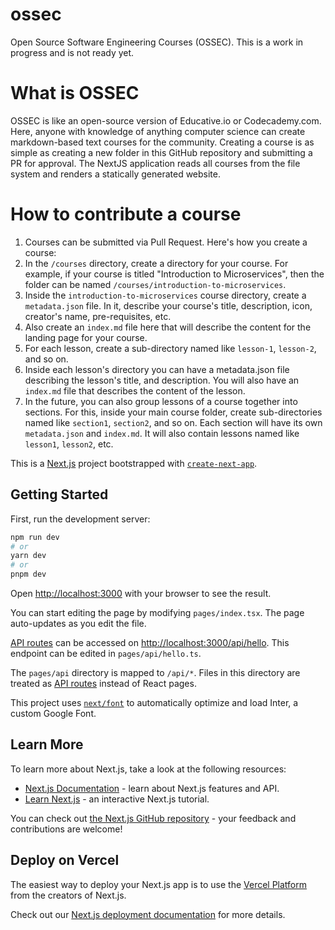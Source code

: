 # ossec

Open Source Software Engineering Courses (OSSEC).
This is a work in progress and is not ready yet.

# What is OSSEC

OSSEC is like an open-source version of Educative.io or Codecademy.com. Here, anyone with knowledge of anything computer science can create markdown-based text courses for the community. Creating a course is as simple as creating a new folder in this GitHub repository and submitting a PR for approval. The NextJS application reads all courses from the file system and renders a statically generated website.

# How to contribute a course

1. Courses can be submitted via Pull Request. Here's how you create a course:
2. In the `/courses` directory, create a directory for your course. For example, if your course is titled "Introduction to Microservices", then the folder can be named `/courses/introduction-to-microservices`.
3. Inside the `introduction-to-microservices` course directory, create a `metadata.json` file. In it, describe your course's title, description, icon, creator's name, pre-requisites, etc.
4. Also create an `index.md` file here that will describe the content for the landing page for your course.
5. For each lesson, create a sub-directory named like `lesson-1`, `lesson-2`, and so on.
6. Inside each lesson's directory you can have a metadata.json file describing the lesson's title, and description. You will also have an `index.md` file that describes the content of the lesson.
7. In the future, you can also group lessons of a course together into sections. For this, inside your main course folder, create sub-directories named like `section1`, `section2`, and so on. Each section will have its own `metadata.json` and `index.md`. It will also contain lessons named like `lesson1`, `lesson2`, etc.

This is a [Next.js](https://nextjs.org/) project bootstrapped with [`create-next-app`](https://github.com/vercel/next.js/tree/canary/packages/create-next-app).

## Getting Started

First, run the development server:

```bash
npm run dev
# or
yarn dev
# or
pnpm dev
```

Open [http://localhost:3000](http://localhost:3000) with your browser to see the result.

You can start editing the page by modifying `pages/index.tsx`. The page auto-updates as you edit the file.

[API routes](https://nextjs.org/docs/api-routes/introduction) can be accessed on [http://localhost:3000/api/hello](http://localhost:3000/api/hello). This endpoint can be edited in `pages/api/hello.ts`.

The `pages/api` directory is mapped to `/api/*`. Files in this directory are treated as [API routes](https://nextjs.org/docs/api-routes/introduction) instead of React pages.

This project uses [`next/font`](https://nextjs.org/docs/basic-features/font-optimization) to automatically optimize and load Inter, a custom Google Font.

## Learn More

To learn more about Next.js, take a look at the following resources:

- [Next.js Documentation](https://nextjs.org/docs) - learn about Next.js features and API.
- [Learn Next.js](https://nextjs.org/learn) - an interactive Next.js tutorial.

You can check out [the Next.js GitHub repository](https://github.com/vercel/next.js/) - your feedback and contributions are welcome!

## Deploy on Vercel

The easiest way to deploy your Next.js app is to use the [Vercel Platform](https://vercel.com/new?utm_medium=default-template&filter=next.js&utm_source=create-next-app&utm_campaign=create-next-app-readme) from the creators of Next.js.

Check out our [Next.js deployment documentation](https://nextjs.org/docs/deployment) for more details.
